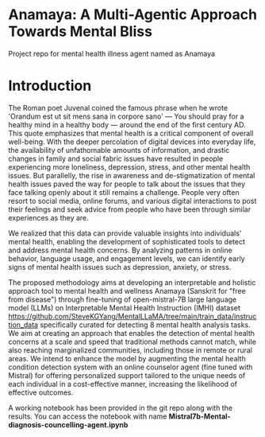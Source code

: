 # Anamaya: A Multi-Agentic Approach Towards Mental Bliss
Project repo for mental health illness agent named as Anamaya

# Introduction
The Roman poet Juvenal coined the famous phrase when he wrote 'Orandum est ut sit mens sana in corpore sano' — You should pray for a healthy mind in a healthy body — around the end of the first century AD. This quote emphasizes that mental health is a critical component of overall well-being. With the deeper percolation of digital devices into everyday life, the availability of unfathomable amounts of information, and drastic changes in family and social fabric issues have resulted in people experiencing more loneliness, depression, stress, and other mental health issues. But parallelly, the rise in awareness and de-stigmatization of mental health issues paved the way for people to talk about the issues that they face talking openly about it still remains a challenge. People very often resort to social media, online forums, and various digital interactions to post their feelings and seek advice from people who have been through similar experiences as they are. 

We realized that this data can provide valuable insights into individuals' mental health, enabling the development of sophisticated tools to detect and address mental health concerns. By analyzing patterns in online behavior, language usage, and engagement levels, we can identify early signs of mental health issues such as depression, anxiety, or stress. 

The proposed methodology aims at developing an interpretable and holistic approach tool to mental health and wellness Anamaya (Sanskrit for "free from disease") through fine-tuning of open-mistral-7B large language model (LLMs) on Interpretable Mental Health Instruction (IMHI) dataset 
https://github.com/SteveKGYang/MentalLLaMA/tree/main/train_data/instruction_data  specifically curated for detecting 8 mental health analysis tasks. We aim at creating an approach that enables the detection of mental health concerns at a scale and speed that traditional methods cannot match, while also reaching marginalized communities, including those in remote or rural areas. We intend to enhance the model by augmenting the mental health condition detection system with an online counselor agent (fine tuned with Mistral) for offering personalized support tailored to the unique needs of each individual in a cost-effective manner, increasing the likelihood of effective outcomes.

A working notebook has been provided in the git repo along with the results. You can access the notebook with name <b>Mistral7b-Mental-diagnosis-councelling-agent.ipynb</b>

